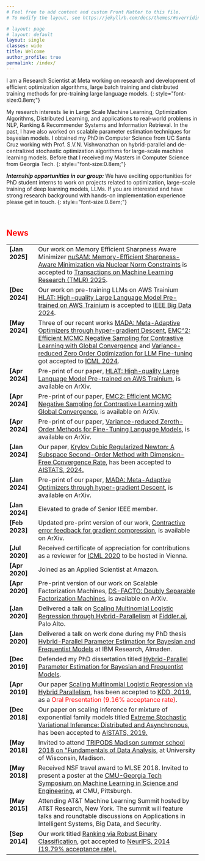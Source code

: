 ```yaml
---
# Feel free to add content and custom Front Matter to this file.
# To modify the layout, see https://jekyllrb.com/docs/themes/#overriding-theme-defaults

# layout: page
# layout: default
layout: single
classes: wide
title: Welcome
author_profile: true
permalink: /index/
---
```

I am a Research Scientist at Meta working on research and development of efficient optimization algorithms, large batch training and distributed training methods for pre-training large language models.
{: style="font-size:0.8em;"}

My research interests lie in Large Scale Machine Learning, Optimization Algorithms, Distributed Learning, and applications to real-world problems in NLP, Ranking & Recommender Systems and Information Retrieval. In the past, I have also worked on scalable parameter estimation techniques for bayesian models. I obtained my PhD in Computer Science from UC Santa Cruz working with Prof. S.V.N. Vishwanathan on hybrid-parallel and de-centralized stochastic optimization algorithms for large-scale machine learning models. Before that I received my Masters in Computer Science from Georgia Tech.
{: style="font-size:0.8em;"}

<!--
[Here's my CV](/files/params-cvvv.pdf).
-->

<!--
Outside work, I love all forms of outdoor activities and sports most favorites being swimming, tennis and beach volleyball. In the winters, I have enjoyed skiing on the beautiful slopes of Homewood/Heavenly at Tahoe!
-->


***Internship opportunities in our group:***
We have exciting opportunities for PhD student interns to work on projects related to optimization, large-scale training of deep learning models, LLMs. If you are interested and have strong research background with hands-on implementation experience please get in touch.
{: style="font-size:0.8em;"}

<br>
<h2 align="left"><font color="#FF0000">News</font></h2>
<table class='news-table'>
    <col width="15%">
    <col width="85%">
    <tr>
        <td valign="top"><strong>[Jan 2025]</strong></td>
        <td> Our work on Memory Efficient Sharpness Aware Minimizer <a href="https://openreview.net/pdf?id=V6ia5hWIMD">nuSAM: Memory-Efficient Sharpness-Aware Minimization via Nuclear Norm Constraints</a> is accepted to <a href="https://jmlr.org/tmlr/index.html">Transactions on Machine Learning Research (TMLR) 2025</a>.
        </td>
    </tr>
    <tr>
        <td valign="top"><strong>[Dec 2024]</strong></td>
        <td> Our work on pre-training LLMs on AWS Trainium <a href="https://arxiv.org/abs/2404.10630">HLAT: High-quality Large Language Model Pre-trained on AWS Trainium</a> is accepted to <a href="https://www3.cs.stonybrook.edu/~ieeebigdata2024/">IEEE Big Data 2024</a>.
        </td>
    </tr>
    <tr>
        <td valign="top"><strong>[May 2024]</strong></td>
        <td> Three of our recent works <a href="https://arxiv.org/abs/2401.08893">MADA: Meta-Adaptive Optimizers through hyper-gradient Descent</a>, <a href="https://arxiv.org/abs/2404.10575">EMC^2: Efficient MCMC Negative Sampling for Contrastive Learning with Global Convergence</a> and <a href="https://arxiv.org/abs/2404.08080">Variance-reduced Zero Order Optimization for LLM Fine-tuning</a> got accepted to <a href="https://icml.cc/Conferences/2024/Dates">ICML 2024</a>.
        </td>
    </tr>
    <tr>
        <td valign="top"><strong>[Apr 2024]</strong></td>
        <td>Pre-print of our paper, <a href="https://arxiv.org/abs/2404.10630">HLAT: High-quality Large Language Model Pre-trained on AWS Trainium</a>,
        is available on ArXiv.
        </td>
    </tr>
    <tr>
        <td valign="top"><strong>[Apr 2024]</strong></td>
        <td>Pre-print of our paper, <a href="https://arxiv.org/abs/2404.10575">EMC2: Efficient MCMC Negative Sampling for Contrastive Learning with Global Convergence</a>,
        is available on ArXiv.
        </td>
    </tr>
    <tr>
        <td valign="top"><strong>[Apr 2024]</strong></td>
        <td>Pre-print of our paper, <a href="https://arxiv.org/abs/2404.08080">Variance-reduced Zeroth-Order Methods for Fine-Tuning Language Models</a>,
        is available on ArXiv.
        </td>
    </tr>
    <tr>
        <td valign="top"><strong>[Jan 2024]</strong></td>
        <td>Our paper, <a href="https://arxiv.org/abs/2401.03058">Krylov Cubic Regularized Newton: A Subspace Second-Order Method with Dimension-Free Convergence Rate</a>,
        has been accepted to
        <a href="https://aistats.org/aistats2024/index.html">AISTATS, 2024.</a>
        </td>
    </tr>
    <tr>
        <td valign="top"><strong>[Jan 2024]</strong></td>
        <td>Pre-print of our paper, <a href="https://arxiv.org/abs/2401.08893">MADA: Meta-Adaptive Optimizers through hyper-gradient Descent</a>,
        is available on ArXiv.
        </td>
    </tr>
    <tr>
        <td valign="top"><strong>[Jan 2024]</strong></td>
        <td>Elevated to grade of Senior IEEE member.</td>
    </tr>
    <tr>
        <td valign="top"><strong>[Feb 2023]</strong></td>
        <td>Updated pre-print version of our work, <a href="https://arxiv.org/abs/2312.08538">Contractive error feedback for gradient compression</a>,
        is available on ArXiv.
        </td>
    </tr>
    <tr>
        <td valign="top"><strong>[Jul 2020]</strong></td>
        <td>Received certificate of appreciation for contributions as a reviewer for <a href="https://icml.cc/Conferences/2020">ICML 2020</a> to be hosted in Vienna.
        </td>
    </tr>
    <tr>
        <td valign="top"><strong>[Apr 2020]</strong></td>
        <td>Joined as an Applied Scientist at Amazon.
        </td>
    </tr>
    <tr>
        <td valign="top"><strong>[Apr 2020]</strong></td>
        <td>Pre-print version of our work on Scalable Factorization Machines, <a href="https://paramsraman.github.io/files/dsfacto.pdf">DS-FACTO: Doubly Separable Factorization Machines</a>, is available on ArXiv.
        </td>
    </tr>
    <tr>
        <td valign="top"><strong>[Jan 2020]</strong></td>
        <td>Delivered a talk on <a href="https://paramsraman.github.io/files/mlr-kdd19.pdf">Scaling Multinomial Logistic Regression through Hybrid-Parallelism</a> at <a href="https://www.fiddler.ai/">Fiddler.ai</a>, Palo Alto.
        </td>
    </tr>
    <tr>
        <td valign="top"><strong>[Jan 2020]</strong></td>
        <td>Delivered a talk on work done during my PhD thesis <a href="https://paramsraman.github.io/files/params_phd_thesis.pdf">Hybrid-Parallel Parameter Estimation for Bayesian and Frequentist Models</a> at IBM Research, Almaden.
        </td>
    </tr>
    <tr>
        <td valign="top"><strong>[Dec 2019]</strong></td>
        <td>Defended my PhD dissertation titled <a href="https://paramsraman.github.io/files/params_phd_thesis.pdf">Hybrid-Parallel Parameter Estimation for Bayesian and Frequentist Models</a>.
        </td>
    </tr>
    <tr>
        <td valign="top"><strong>[Apr 2019]</strong></td>
        <td>Our paper <a href="https://paramsraman.github.io/files/mlr-kdd19.pdf">Scaling Multinomial Logistic Regression via Hybrid Parallelism</a>,
        has been accepted to
        <a href="https://www.kdd.org/kdd2019/">KDD, 2019.</a> as a <font color="red">Oral Presentation (9.16% acceptance rate)</font>.
        </td>
    </tr>
    <tr>
        <td valign="top"><strong>[Dec 2018]</strong></td>
        <td>Our paper on scaling inference for mixture of exponential family models titled <a href="https://paramsraman.github.io/files/mlr-kdd19.pdf">Extreme Stochastic Variational Inference: Distributed and Asynchronous</a>,
        has been accepted to
        <a href="https://aistats.org/aistats2019/">AISTATS, 2019.</a>
        </td>
    </tr>
    <tr>
        <td valign="top"><strong>[May 2018]</strong></td>
        <td>Invited to attend <a href="https://ifds.wisc.edu/workshops/fundamentals/">TRIPODS Madison summer school 2018 on "Fundamentals of Data Analysis</a>,
        at University of Wisconsin, Madison.
        </td>
    </tr>
    <tr>
        <td valign="top"><strong>[May 2018]</strong></td>
        <td>Received NSF travel award to MLSE 2018. Invited to present a poster at the <a href="https://events.mcs.cmu.edu/mlse/electrical-and-computer-engineering-program/">CMU-Georgia Tech Symposium on Machine Learning in Science and Engineering</a>,
        at CMU, Pittsburgh.
        </td>
    </tr>
    <tr>
        <td valign="top"><strong>[May 2015]</strong></td>
        <td>Attending AT&T Machine Learning Summit hosted by AT&T Research, New York. The summit will feature talks and roundtable discussions on Applications in Intelligent Systems, Big Data, and Security.
        </td>
    </tr>
    <tr>
        <td valign="top"><strong>[Sep 2014]</strong></td>
        <td>Our work titled <a href="http://papers.nips.cc/paper/5363-ranking-via-robust-binary-classification.pdf">Ranking via Robust Binary Classification</a>,
        got accepted to
        <a href="https://neurips.cc/Conferences/2014">NeurIPS, 2014 (19.79% acceptance rate).</a>
        </td>
    </tr>
</table>
